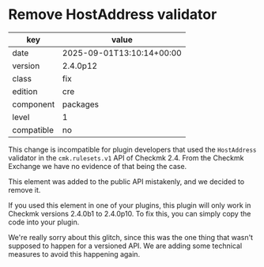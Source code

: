 [//]: # (werk v2)
# Remove HostAddress validator

key        | value
---------- | ---
date       | 2025-09-01T13:10:14+00:00
version    | 2.4.0p12
class      | fix
edition    | cre
component  | packages
level      | 1
compatible | no

This change is incompatible for plugin developers that used the `HostAddress` validator in the `cmk.rulesets.v1` API of Checkmk 2.4.
From the Checkmk Exchange we have no evidence of that being the case.

This element was added to the public API mistakenly, and we decided to remove it.

If you used this element in one of your plugins, this plugin will only work in Checkmk versions 2.4.0b1 to 2.4.0p10. To fix this, you can simply copy the code into your plugin.

We're really sorry about this glitch, since this was the one thing that wasn't supposed to happen for a versioned API. We are adding some technical measures to avoid this happening again.
